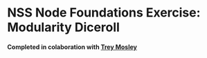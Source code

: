 # NSS Node Foundations Exercise: Modularity Diceroll
#### Completed in colaboration with [Trey Mosley](https://github.com/iiimosley)